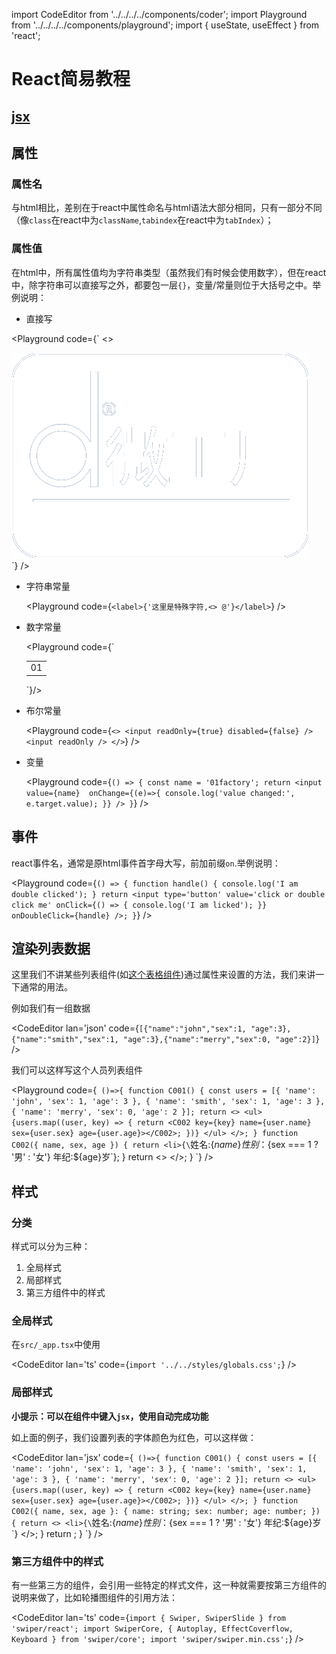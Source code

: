 import CodeEditor from '../../../../components/coder';
import Playground from '../../../../components/playground';
import { useState, useEffect } from 'react';

# React简易教程

## [jsx](https://reactjs.org/docs/introducing-jsx.html)

## 属性

### 属性名

与html相比，差别在于react中属性命名与html语法大部分相同，只有一部分不同（像`class`在react中为`className`,`tabindex`在react中为`tabIndex`）；

### 属性值

在html中，所有属性值均为字符串类型（虽然我们有时候会使用数字），但在react中，除字符串可以直接写之外，都要包一层`{}`，变量/常量则位于大括号之中。举例说明：

- 直接写

<Playground code={`
<>
<div className='s002'>
<img src="/images/logo.png"/>
</div>
<style>{\`
.s002 {
background-color: blue;
}
\`}</style>
</>
`} />

- 字符串常量

	<Playground code={`
	<label>{'这里是特殊字符,<> @'}</label>
	`} />

- 数字常量

	<Playground code={`
	<table>
		<tbody>
			<tr>
				<td rowSpan={2}>01</td>
			</tr>
		</tbody>
	</table>
	`}/>

- 布尔常量

	<Playground code={`
	<>
		<input readOnly={true} disabled={false} />
		<input readOnly />
	</>
	`} />

- 变量

	<Playground code={`
	() => {
		const name = '01factory';
		return <input value={name} 	onChange={(e)=>{
		console.log('value changed:', e.target.value);
	}} />
	}
	`} />

## 事件

react事件名，通常是原html事件首字母大写，前加前缀`on`.举例说明：

<Playground code={`
() => {
	function handle() {
		console.log('I am double clicked');
	}
	return <input
	type='button'
	value='click or double click me'
	onClick={() => {
		console.log('I am licked');
	}}
	onDoubleClick={handle} />;
}
`} />

## 渲染列表数据

这里我们不讲某些列表组件(如[这个表格组件](https://react.geist-ui.dev/en-us/components/table))通过属性来设置的方法，我们来讲一下通常的用法。

例如我们有一组数据

<CodeEditor lan='json' code={`
[{"name":"john","sex":1, "age":3},{"name":"smith","sex":1, "age":3},{"name":"merry","sex":0, "age":2}]
`} />

我们可以这样写这个人员列表组件

<Playground code={`
()=>{
function C001() {
	const users = [{ 'name': 'john', 'sex': 1, 'age': 3 }, { 'name': 'smith', 'sex': 1, 'age': 3 }, { 'name': 'merry', 'sex': 0, 'age': 2 }];
	return <>
		<ul>
			{users.map((user, key) => {
				return <C002 key={key} name={user.name} sex={user.sex} age={user.age}></C002>;
			})}
		</ul>
	</>;
}
function C002({ name, sex, age }) {
	return <li>{\`姓名:$\{name\} 性别：$\{sex === 1 ? '男' : '女'\}  年纪:$\{age}岁\`\}</li>;
}
return <>
<C001 />
</>;
}
`} />

## 样式

### 分类

样式可以分为三种：

1. 全局样式
1. 局部样式
1. 第三方组件中的样式

### 全局样式

在`src/_app.tsx`中使用

<CodeEditor lan='ts' code={`
import '../../styles/globals.css';
`} />

### 局部样式

**小提示：可以在组件中键入`jsx`，使用自动完成功能**

如上面的例子，我们设置列表的字体颜色为红色，可以这样做：

<CodeEditor lan='jsx' code={`
()=>{
function C001() {
	const users = [{ 'name': 'john', 'sex': 1, 'age': 3 }, { 'name': 'smith', 'sex': 1, 'age': 3 }, { 'name': 'merry', 'sex': 0, 'age': 2 }];
	return <>
		<ul>
			{users.map((user, key) => {
				return <C002 key={key} name={user.name} sex={user.sex} age={user.age}></C002>;
			})}
		</ul>
	</>;
}
function C002({ name, sex, age }: { name: string; sex: number; age: number; }) {
	return <>
		<li>{\`姓名:$\{name\} 性别：$\{sex === 1 ? '男' : '女'\}  年纪:$\{age\}岁\`}</li>
		<style jsx>{\`
li{
color:red;
}
\`}</style>
	</>;
}
return <C001 />;
}
`} />

### 第三方组件中的样式

有一些第三方的组件，会引用一些特定的样式文件，这一种就需要按第三方组件的说明来做了，比如轮播图组件的引用方法：

<CodeEditor lan='ts' code={`
import { Swiper, SwiperSlide } from 'swiper/react';
import SwiperCore, { Autoplay, EffectCoverflow, Keyboard } from 'swiper/core';
import 'swiper/swiper.min.css';
`} />

